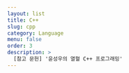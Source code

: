 ```yaml
---
layout: list
title: C++
slug: cpp
category: Language
menu: false
order: 3
description: >
  [참고 문헌] '윤성우의 열혈 C++ 프로그래밍'
---
```


